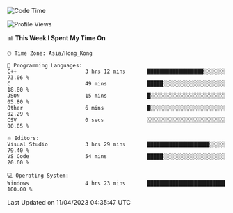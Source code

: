 <!--START_SECTION:waka-->
![Code Time](http://img.shields.io/badge/Code%20Time-46%20hrs%2010%20mins-blue)

![Profile Views](http://img.shields.io/badge/Profile%20Views-1-blue)

📊 **This Week I Spent My Time On** 

```text
🕑︎ Time Zone: Asia/Hong_Kong

💬 Programming Languages: 
C++                      3 hrs 12 mins       ██████████████████░░░░░░░   73.06 % 
C                        49 mins             █████░░░░░░░░░░░░░░░░░░░░   18.80 % 
JSON                     15 mins             █░░░░░░░░░░░░░░░░░░░░░░░░   05.80 % 
Other                    6 mins              █░░░░░░░░░░░░░░░░░░░░░░░░   02.29 % 
CSV                      0 secs              ░░░░░░░░░░░░░░░░░░░░░░░░░   00.05 % 

🔥 Editors: 
Visual Studio            3 hrs 29 mins       ████████████████████░░░░░   79.40 % 
VS Code                  54 mins             █████░░░░░░░░░░░░░░░░░░░░   20.60 % 

💻 Operating System: 
Windows                  4 hrs 23 mins       █████████████████████████   100.00 % 
```


 Last Updated on 11/04/2023 04:35:47 UTC
<!--END_SECTION:waka-->
